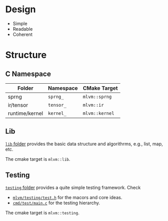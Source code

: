 # Design

* Simple
* Readable
* Coherent

# Structure

## C Namespace

| Folder          | Namespace   | CMake Target   |
| --------------- | ----------- | -------------- |
| sprng           | `sprng_`    | `mlvm::sprng`  |
| ir/tensor       | `tensor_`   | `mlvm::ir`     |
| runtime/kernel  | `kernel_`   | `mlvm::kernel` |

## Lib

[`lib` folder](mlvm/lib) provides the basic data structure and algorithrms,
e.g., list, map, etc.

The cmake target is `mlvm::lib`.

## Testing

[`testing` folder](mlvm/testing) provides a quite simple testing framework.
Check
- [`mlvm/testing/test.h`](mlvm/testing/test.h) for the macors and core ideas.
- [`cmd/test/main.c`](cmd/test/main.c) for the testing hierarchy.

The cmake target is `mlvm::testing`.
